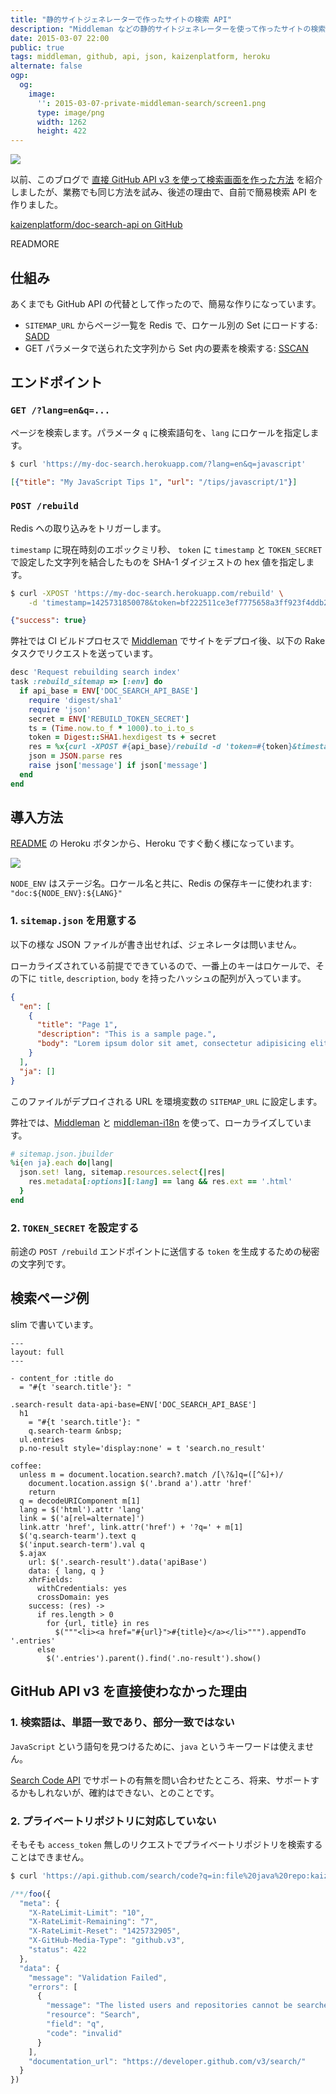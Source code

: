 ```yaml
---
title: "静的サイトジェネレーターで作ったサイトの検索 API"
description: "Middleman などの静的サイトジェネレーターを使って作ったサイトの検索 API を作りました"
date: 2015-03-07 22:00
public: true
tags: middleman, github, api, json, kaizenplatform, heroku
alternate: false
ogp:
  og:
    image:
      '': 2015-03-07-private-middleman-search/screen1.png
      type: image/png
      width: 1262
      height: 422
---
```


![](2015-03-07-private-middleman-search/screen1.png)

以前、このブログで [直接 GitHub API v3 を使って検索画面を作った方法][prev] を紹介しましたが、業務でも同じ方法を試み、後述の理由で、自前で簡易検索 API を作りました。

[kaizenplatform/doc-search-api on GitHub][repo]

READMORE

## 仕組み

あくまでも GitHub API の代替として作ったので、簡易な作りになっています。

- `SITEMAP_URL` からページ一覧を Redis で、ロケール別の Set にロードする: [SADD]
- GET パラメータで送られた文字列から Set 内の要素を検索する: [SSCAN]

## エンドポイント

### `GET /?lang=en&q=...`

ページを検索します。パラメータ `q` に検索語句を、`lang` にロケールを指定します。

```bash
$ curl 'https://my-doc-search.herokuapp.com/?lang=en&q=javascript'
```

```json
[{"title": "My JavaScript Tips 1", "url": "/tips/javascript/1"}]
```

### `POST /rebuild`

Redis への取り込みをトリガーします。

`timestamp` に現在時刻のエポックミリ秒、 `token` に `timestamp` と `TOKEN_SECRET` で設定した文字列を結合したものを SHA-1 ダイジェストの hex 値を指定します。

```bash
$ curl -XPOST 'https://my-doc-search.herokuapp.com/rebuild' \
    -d 'timestamp=1425731850078&token=bf222511ce3ef7775658a3ff923f4ddb25fe0d12'
```

```json
{"success": true}
```

弊社では CI ビルドプロセスで [Middleman] でサイトをデプロイ後、以下の Rake タスクでリクエストを送っています。

```rb
desc 'Request rebuilding search index'
task :rebuild_sitemap => [:env] do
  if api_base = ENV['DOC_SEARCH_API_BASE']
    require 'digest/sha1'
    require 'json'
    secret = ENV['REBUILD_TOKEN_SECRET']
    ts = (Time.now.to_f * 1000).to_i.to_s
    token = Digest::SHA1.hexdigest ts + secret
    res = %x{curl -XPOST #{api_base}/rebuild -d 'token=#{token}&timestamp=#{ts}'}
    json = JSON.parse res
    raise json['message'] if json['message']
  end
end
```

## 導入方法

[README] の Heroku ボタンから、Heroku ですぐ動く様になっています。

![](2015-03-07-private-middleman-search/screen2.png)

`NODE_ENV` はステージ名。ロケール名と共に、Redis の保存キーに使われます: `"doc:${NODE_ENV}:${LANG}"`

### 1. `sitemap.json` を用意する

以下の様な JSON ファイルが書き出せれば、ジェネレータは問いません。

ローカライズされている前提でできているので、一番上のキーはロケールで、その下に `title`, `description`, `body` を持ったハッシュの配列が入っています。

```json
{
  "en": [
    {
      "title": "Page 1",
      "description": "This is a sample page.",
      "body": "Lorem ipsum dolor sit amet, consectetur adipisicing elit"
    }
  ],
  "ja": []
}
```

このファイルがデプロイされる URL を環境変数の `SITEMAP_URL` に設定します。

弊社では、[Middleman] と [middleman-i18n] を使って、ローカライズしています。

```rb
# sitemap.json.jbuilder
%i{en ja}.each do|lang|
  json.set! lang, sitemap.resources.select{|res|
    res.metadata[:options][:lang] == lang && res.ext == '.html'
  }
end
```

### 2. `TOKEN_SECRET` を設定する

前途の `POST /rebuild` エンドポイントに送信する `token` を生成するための秘密の文字列です。

## 検索ページ例

slim で書いています。

```slim
---
layout: full
---

- content_for :title do
  = "#{t 'search.title'}: "

.search-result data-api-base=ENV['DOC_SEARCH_API_BASE']
  h1
    = "#{t 'search.title'}: "
    q.search-tearm &nbsp;
  ul.entries
  p.no-result style='display:none' = t 'search.no_result'

coffee:
  unless m = document.location.search?.match /[\?&]q=([^&]+)/
    document.location.assign $('.brand a').attr 'href'
    return
  q = decodeURIComponent m[1]
  lang = $('html').attr 'lang'
  link = $('a[rel=alternate]')
  link.attr 'href', link.attr('href') + '?q=' + m[1]
  $('q.search-tearm').text q
  $('input.search-term').val q
  $.ajax
    url: $('.search-result').data('apiBase')
    data: { lang, q }
    xhrFields:
      withCredentials: yes
      crossDomain: yes
    success: (res) ->
      if res.length > 0
        for {url, title} in res
          $("""<li><a href="#{url}">#{title}</a></li>""").appendTo '.entries'
      else
        $('.entries').parent().find('.no-result').show()
```

## GitHub API v3 を直接使わなかった理由

### 1. 検索語は、単語一致であり、部分一致ではない

`JavaScript` という語句を見つけるために、`java` というキーワードは使えません。

[Search Code API] でサポートの有無を問い合わせたところ、将来、サポートするかもしれないが、確約はできない、とのことです。

### 2. プライベートリポジトリに対応していない

そもそも `access_token` 無しのリクエストでプライベートリポジトリを検索することはできません。

```bash
$ curl 'https://api.github.com/search/code?q=in:file%20java%20repo:kaizenplatform/super-secret-project&callback=foo'
```

```js
/**/foo({
  "meta": {
    "X-RateLimit-Limit": "10",
    "X-RateLimit-Remaining": "7",
    "X-RateLimit-Reset": "1425732905",
    "X-GitHub-Media-Type": "github.v3",
    "status": 422
  },
  "data": {
    "message": "Validation Failed",
    "errors": [
      {
        "message": "The listed users and repositories cannot be searched either because the resources do not exist or you do not have permission to view them.",
        "resource": "Search",
        "field": "q",
        "code": "invalid"
      }
    ],
    "documentation_url": "https://developer.github.com/v3/search/"
  }
})
```

[prev]: /2015/01/02/middleman-blog-search/
[repo]: https://github.com/kaizenplatform/doc-search-api
[middleman-i18n]: https://middlemanapp.com/jp/advanced/localization/
[Middleman]: https://middlemanapp.com/jp/
[README]: https://github.com/kaizenplatform/doc-search-api#readme
[SADD]: http://redis.io/commands/sadd
[SSCAN]: http://redis.io/commands/scan
[Search Code API]: https://developer.github.com/v3/search/#search-code
